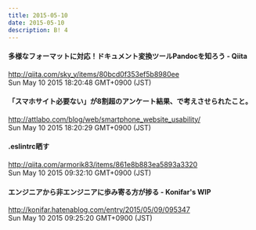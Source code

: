 ```yaml
---
title: 2015-05-10
date: 2015-05-10
description: B! 4
---
```


#### 多様なフォーマットに対応！ドキュメント変換ツールPandocを知ろう - Qiita
http://qiita.com/sky_y/items/80bcd0f353ef5b8980ee<br>
Sun May 10 2015 18:20:48 GMT+0900 (JST)<br>


#### 「スマホサイト必要ない」が8割超のアンケート結果、で考えさせられたこと。
http://attlabo.com/blog/web/smartphone_website_usability/<br>
Sun May 10 2015 18:20:29 GMT+0900 (JST)<br>


#### .eslintrc晒す
http://qiita.com/armorik83/items/861e8b883ea5893a3320<br>
Sun May 10 2015 09:32:10 GMT+0900 (JST)<br>


#### エンジニアから非エンジニアに歩み寄る方が捗る - Konifar's WIP
http://konifar.hatenablog.com/entry/2015/05/09/095347<br>
Sun May 10 2015 09:25:20 GMT+0900 (JST)<br>


